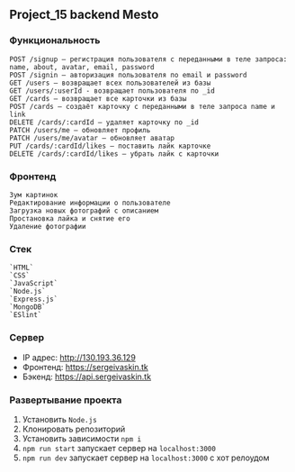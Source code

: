 ## Project_15 backend Mesto


### Функциональность

    POST /signup — регистрация пользователя с переданными в теле запроса:    
    name, about, avatar, email, password
    POST /signin — авторизация пользователя по email и password 
    GET /users — возвращает всех пользователей из базы
    GET /users/:userId - возвращает пользователя по _id
    GET /cards — возвращает все карточки из базы
    POST /cards — создаёт карточку с переданными в теле запроса name и link
    DELETE /cards/:cardId — удаляет карточку по _id
    PATCH /users/me — обновляет профиль
    PATCH /users/me/avatar — обновляет аватар
    PUT /cards/:cardId/likes — поставить лайк карточке
    DELETE /cards/:cardId/likes — убрать лайк с карточки

### Фронтенд 
    Зум картинок
    Редактирование информации о пользователе
    Загрузка новых фотографий с описанием 
    Простановка лайка и снятие его
    Удаление фотографии

### Стек
    `HTML`    
    `CSS`    
    `JavaScript`     
    `Node.js`  
    `Express.js`  
    `MongoDB`   
    `ESlint`

### Сервер
+ IP адрес: http://130.193.36.129
+ Фронтенд: https://sergeivaskin.tk
+ Бэкенд:   https://api.sergeivaskin.tk

### Развертывание проекта
1. Установить `Node.js`
2. Клонировать репозиторий 
3. Установить зависимости `npm i`
4. `npm run start` запускает сервер на `localhost:3000`
5. `npm run dev` запускает сервер на `localhost:3000` с хот релоудом